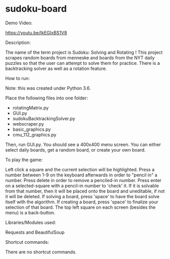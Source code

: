 # sudoku-board

Demo Video:

https://youtu.be/IkEGIxBS1V8


Description:

The name of the term project is Sudoku: Solving and Rotating ! This project scrapes random boards from menneske and boards from the NYT daily puzzles so that the user can attempt to solve them for practice. There is a backtracking solver as well as a rotation feature.


How to run:

Note: this was created under Python 3.6.

Place the following files into one folder:
   - rotatingMatrix.py
   - GUI.py
   - sudokuBacktrackingSolver.py
   - webscraper.py
   - basic_graphics.py
   - cmu_112_graphics.py

Then, run GUI.py. You should see a 400x400 menu screen.
You can either select daily boards, get a random board, or create your own board.


To play the game:

Left click a square and the current selection will be highlighted. 
Press a number between 1-9 on the keyboard afterwards in order to "pencil in" a number.
Press delete in order to remove a penciled-in number.
Press enter on a selected-square with a pencil-in number to 'check' it. If it is solvable from that number, then it will be placed onto the board and uneditable, if not it will be deleted.
If solving a board, press 'space' to have the board solve itself with the algorithm.
If creating a board, press 'space' to finalize your selection of that board.
The top left square on each screen (besides the menu) is a back-button.


Libraries/Modules used:

Requests and BeautifulSoup


Shortcut commands:

There are no shortcut commands.
